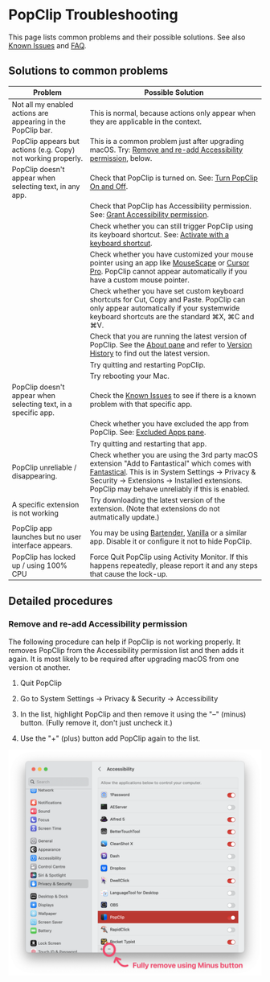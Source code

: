# PopClip Troubleshooting

This page lists common problems and their possible solutions. See also
[Known Issues](/./known-issues) and [FAQ](./faq).

## Solutions to common problems

| Problem                                                        | Possible Solution                                                                                                                                                                                                                                                                                                              |
| -------------------------------------------------------------- | ------------------------------------------------------------------------------------------------------------------------------------------------------------------------------------------------------------------------------------------------------------------------------------------------------------------------------ |
| Not all my enabled actions are appearing in the PopClip bar.   | This is normal, because actions only appear when they are applicable in the context.                                                                                                                                                                                                                                           |
| PopClip appears but actions (e.g. Copy) not working properly.  | This is a common problem just after upgrading macOS. Try: [Remove and re-add Accessibility permission](#remove-and-re-add-accessibility-permission), below.                                                                                                                                                                    |
| PopClip doesn't appear when selecting text, in any app.        | Check that PopClip is turned on. See: [Turn PopClip On and Off](/guide/settings#turn-popclip-on-and-off).                                                                                                                                                                                                                      |
|                                                                | Check that PopClip has Accessibility permission. See: [Grant Accessibility permission](/guide/install#granting-accessibility-permission).                                                                                                                                                                                      |
|                                                                | Check whether you can still trigger PopClip using its keyboard shortcut. See: [Activate with a keyboard shortcut](/guide/basics#activate-with-a-keyboard-shortcut).                                                                                                                                                            |
|                                                                | Check whether you have customized your mouse pointer using an app like [MouseScape](https://github.com/alexzielenski/Mousecape) or [Cursor Pro](https://www.ixeau.com/cursor-pro/). PopClip cannot appear automatically if you have a custom mouse pointer.                                                                    |
|                                                                | Check whether you have set custom keyboard shortcuts for Cut, Copy and Paste. PopClip can only appear automatically if your systemwide keyboard shortcuts are the standard ⌘X, ⌘C and ⌘V.                                                                                                                                      |
|                                                                | Check that you are running the latest version of PopClip. See the [About pane](/guide/settings#about-pane) and refer to [Version History](/changelog) to find out the latest version.                                                                                                                                              |
|                                                                | Try quitting and restarting PopClip.                                                                                                                                                                                                                                                                                           |
|                                                                | Try rebooting your Mac.                                                                                                                                                                                                                                                                                                        |
| PopClip doesn't appear when selecting text, in a specific app. | Check the [Known Issues](./known-issues) to see if there is a known problem with that specific app.                                                                                                                                                                                                                            |
|                                                                | Check whether you have excluded the app from PopClip. See: [Excluded Apps pane](/guide/settings#excluded-apps-pane).                                                                                                                                                                                                           |
|                                                                | Try quitting and restarting that app.                                                                                                                                                                                                                                                                                          |
| PopClip unreliable / disappearing.                             | Check whether you are using the 3rd party macOS extension "Add to Fantastical" which comes with [Fantastical](https://flexibits.com/fantastical). This is in System Settings → Privacy & Security → Extensions → Installed extensions. PopClip may behave unreliably if this is enabled. |
| A specific extension is not working                            | Try downloading the latest version of the extension. (Note that extensions do not autmatically update.)                                                                                                                                                                                                                        |
| PopClip app launches but no user interface appears.            | You may be using [Bartender](https://www.macbartender.com/), [Vanilla](https://matthewpalmer.net/vanilla/) or a similar app. Disable it or configure it not to hide PopClip.                                                                                                                                                                 |
| PopClip has locked up / using 100% CPU                         | Force Quit PopClip using Activity Monitor. If this happens repeatedly, please report it and any steps that cause the lock-up.                                                                                                                                                                                                  |

## Detailed procedures

### Remove and re-add Accessibility permission

The following procedure can help if PopClip is not working properly. It removes
PopClip from the Accessibility permission list and then adds it again. It is
most likely to be required after upgrading macOS from one version ot another.

1. Quit PopClip

2. Go to System Settings → Privacy & Security → Accessibility

3. In the list, highlight PopClip and then remove it using the "–" (minus)
   button. (Fully remove it, don't just uncheck it.)

4. Use the "+" (plus) button add PopClip again to the list.

![](./shot-ax-remove-1.png "Remove and re-add to the list with minus button")
